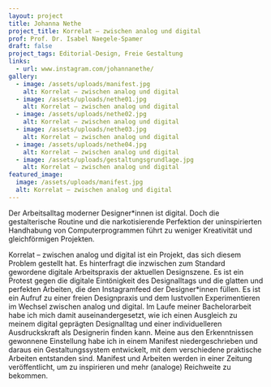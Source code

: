 ```yaml
---
layout: project
title: Johanna Nethe
project_title: Korrelat – zwischen analog und digital
prof: Prof. Dr. Isabel Naegele-Spamer
draft: false
project_tags: Editorial-Design, Freie Gestaltung
links:
  - url: www.instagram.com/johannanethe/
gallery:
  - image: /assets/uploads/manifest.jpg
    alt: Korrelat – zwischen analog und digital
  - image: /assets/uploads/nethe01.jpg
    alt: Korrelat – zwischen analog und digital
  - image: /assets/uploads/nethe02.jpg
    alt: Korrelat – zwischen analog und digital
  - image: /assets/uploads/nethe03.jpg
    alt: Korrelat – zwischen analog und digital
  - image: /assets/uploads/nethe04.jpg
    alt: Korrelat – zwischen analog und digital
  - image: /assets/uploads/gestaltungsgrundlage.jpg
    alt: Korrelat – zwischen analog und digital
featured_image:
  image: /assets/uploads/manifest.jpg
  alt: Korrelat – zwischen analog und digital
---
```

Der Arbeitsalltag moderner Designer*innen ist digital. Doch die gestalterische Routine und die narkotisierende Perfektion der uninspirierten Handhabung von Computerprogrammen führt zu weniger Kreativität und gleichförmigen Projekten. 

Korrelat – zwischen analog und digital ist ein Projekt, das sich diesem Problem gestellt hat. Es hinterfragt die inzwischen zum Standard gewordene digitale Arbeitspraxis der aktuellen Designszene. Es ist ein Protest gegen die digitale Eintönigkeit des Designalltags und die glatten und perfekten Arbeiten, die den Instagramfeed der Designer*innen füllen. Es ist ein Aufruf zu einer freien Designpraxis und dem lustvollen Experimentieren im Wechsel zwischen analog und digital. Im Laufe meiner Bachelorarbeit habe ich mich damit auseinandergesetzt, wie ich einen Ausgleich zu meinem digital geprägten Designalltag und einer individuelleren Ausdruckskraft als Designerin finden kann. Meine aus den Erkenntnissen gewonnene Einstellung habe ich in einem Manifest niedergeschrieben und daraus ein Gestaltungssystem entwickelt, mit dem verschiedene praktische Arbeiten entstanden sind. Manifest und Arbeiten werden in einer Zeitung veröffentlicht, um zu inspirieren und mehr (analoge) Reichweite zu bekommen.